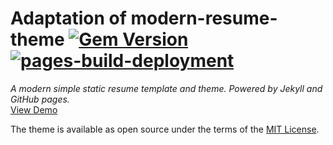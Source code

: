 # Adaptation of modern-resume-theme [![Gem Version](https://badge.fury.io/rb/modern-resume-theme.svg)](https://badge.fury.io/rb/modern-resume-theme) [![pages-build-deployment](https://github.com/nschdeva/nschdeva.github.io/actions/workflows/pages/pages-build-deployment/badge.svg)](https://github.com/nschdeva/nschdeva.github.io/actions/workflows/pages/pages-build-deployment)

*A modern simple static resume template and theme. Powered by Jekyll and GitHub pages.*  
[View Demo](https://nschdeva.github.io)

The theme is available as open source under the terms of the [MIT License](https://opensource.org/licenses/MIT).
